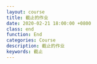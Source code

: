 ```yaml
---
layout: course
title: 截止的作业
date: 2020-02-21 18:00:00 +0800
class: end
function: End
categories: Course
description: 截止的作业
keywords: 截止
---
```


